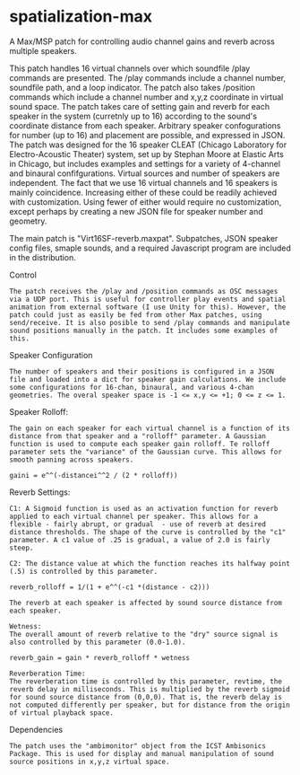 # spatialization-max
A Max/MSP patch for controlling audio channel gains and reverb across multiple speakers. 

This patch handles 16 virtual channels over which soundfile /play commands are presented. The /play commands include a channel number, soundfile path, and a loop indicator. The patch also takes /position commands which include a channel number and x,y,z coordinate in virtual sound space. The patch takes care of setting gain and reverb for each speaker in the system (curretnly up to 16) according to the sound's coordinate distance from each speaker. Arbitrary speaker confogurations for number (up to 16) and placement are possible, and expressed in JSON. The patch was designed for the 16 speaker CLEAT (Chicago Laboratory for Electro-Acoustic Theater) system, set up by Stephan Moore at Elastic Arts in Chicago, but includes examples and settings for a variety of 4-channel and binaural confifgurations. Virtual sources and number of speakers are independent. The fact that we use 16 virtual channels and 16 speakers is mainly coincidence. Increasing either of these could be readily achieved with customization. Using fewer of either would require no customization, except perhaps by creating a new JSON file for speaker number and geometry. 

The main patch is "Virt16SF-reverb.maxpat". Subpatches, JSON speaker config files, smaple sounds, and a required Javascript program are included in the distribution.

Control

    The patch receives the /play and /position commands as OSC messages via a UDP port. This is useful for controller play events and spatial animation from external software (I use Unity for this). However, the patch could just as easily be fed from other Max patches, using send/receive. It is also posible to send /play commands and manipulate sound positions manually in the patch. It includes some examples of this. 

Speaker Configuration

    The number of speakers and their positions is configured in a JSON file and loaded into a dict for speaker gain calculations. We include some configurations for 16-chan, binaural, and various 4-chan geometries. The overal speaker space is -1 <= x,y <= +1; 0 <= z <= 1.

Speaker Rolloff:

    The gain on each speaker for each virtual channel is a function of its distance from that speaker and a "rolloff" parameter. A Gaussian function is used to compute each speaker gain rolloff. Te rolloff parameter sets the "variance" of the Gaussian curve. This allows for smooth panning across speakers.

    gaini = e^^(-distancei^^2 / (2 * rolloff))

Reverb Settings:

    C1: A Sigmoid function is used as an activation function for reverb applied to each virtual channel per speaker. This allows for a flexible - fairly abrupt, or gradual  - use of reverb at desired distance thresholds. The shape of the curve is controlled by the "c1" parameter. A c1 value of .25 is gradual, a value of 2.0 is fairly steep.

    C2: The distance value at which the function reaches its halfway point (.5) is controlled by this parameter. 

    reverb_rolloff = 1/(1 + e^^(-c1 *(distance - c2)))

    The reverb at each speaker is affected by sound source distance from each speaker. 

    Wetness:
    The overall amount of reverb relative to the "dry" source signal is also controlled by this parameter (0.0-1.0).

    reverb_gain = gain * reverb_rolloff * wetness

    Reverberation Time: 
    The reverberation time is controlled by this parameter, revtime, the reverb delay in milliseconds. This is multiplied by the reverb sigmoid for sound source distance from (0,0,0). That is, the reverb delay is not computed differently per speaker, but for distance from the origin of virtual playback space.

Dependencies

    The patch uses the "ambimonitor" object from the ICST Ambisonics Package. This is used for display and manual manipulation of sound source positions in x,y,z virtual space. 

